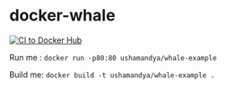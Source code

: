 # docker-whale
[![CI to Docker Hub](https://github.com/mercadoalex/SimpleWhaleDem/actions/workflows/main.yml/badge.svg)](https://github.com/mercadoalex/SimpleWhaleDem/actions/workflows/main.yml)

Run me : `docker run -p80:80 ushamandya/whale-example`

Build me: `docker build -t ushamandya/whale-example .`
